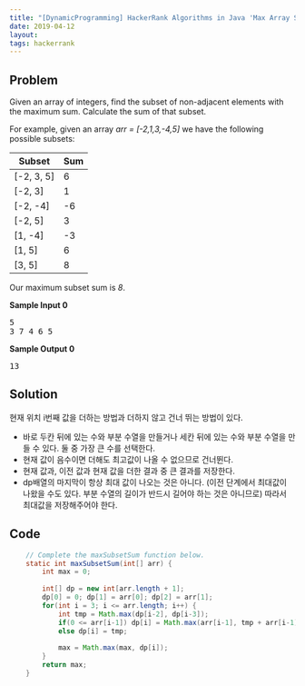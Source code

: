 ```yaml
---
title: "[DynamicProgramming] HackerRank Algorithms in Java 'Max Array Sum' solution"
date: 2019-04-12
layout:
tags: hackerrank
---
```



## Problem
Given an array of integers, find the subset of non-adjacent elements with the maximum sum. Calculate the sum of that subset.

For example, given an array <i>arr = [-2,1,3,-4,5]</i> we have the following possible subsets:

|Subset      |Sum|
|------------|---|
|[-2, 3, 5]  | 6|
|[-2, 3]     | 1|
|[-2, -4]    |-6|
|[-2, 5]     | 3|
|[1, -4]     |-3|
|[1, 5]      | 6|
|[3, 5]      | 8|

Our maximum subset sum is <i>8</i>.

<strong>Sample Input 0</strong>
<pre>
5
3 7 4 6 5
</pre>
<strong>Sample Output 0</strong>
<pre>
13
</pre>

## Solution
현재 위치 i번째 값을 더하는 방법과 더하지 않고 건너 뛰는 방법이 있다.
- 바로 두칸 뒤에 있는 수와 부분 수열을 만들거나 세칸 뒤에 있는 수와 부분 수열을 만들 수 있다. 둘 중 가장 큰 수를 선택한다.
- 현재 값이 음수이면 더해도 최고값이 나올 수 없으므로 건너뛴다.
- 현재 값과, 이전 값과 현재 값을 더한 결과 중 큰 결과를 저장한다.
- dp배열의 마지막이 항상 최대 값이 나오는 것은 아니다. (이전 단계에서 최대값이 나왔을 수도 있다. 부분 수열의 길이가 반드시 길어야 하는 것은 아니므로) 따라서 최대값을 저장해주어야 한다.



## Code
```java
    // Complete the maxSubsetSum function below.
    static int maxSubsetSum(int[] arr) {
        int max = 0;
        
        int[] dp = new int[arr.length + 1];
        dp[0] = 0; dp[1] = arr[0]; dp[2] = arr[1];
        for(int i = 3; i <= arr.length; i++) {
            int tmp = Math.max(dp[i-2], dp[i-3]);
            if(0 <= arr[i-1]) dp[i] = Math.max(arr[i-1], tmp + arr[i-1]);
            else dp[i] = tmp;
            
            max = Math.max(max, dp[i]);
        }
        return max;
    }
```
